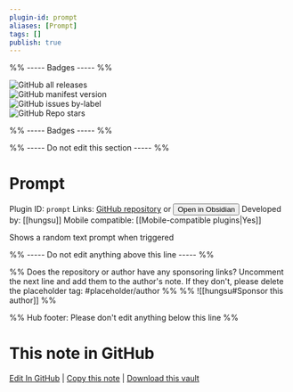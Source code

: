 ```yaml
---
plugin-id: prompt
aliases: [Prompt]
tags: []
publish: true
---
```


%% ----- Badges ----- %%

![GitHub all releases](https://img.shields.io/github/downloads/hungsu/obsidian-prompt/total?color=573E7A&logo=github&style=for-the-badge)  
![GitHub manifest version](https://img.shields.io/github/manifest-json/v/hungsu/obsidian-prompt?color=573E7A&logo=github&style=for-the-badge)  
![GitHub issues by-label](https://img.shields.io/github/issues/hungsu/obsidian-prompt/help%20wanted?color=573E7A&logo=github&style=for-the-badge)  
![GitHub Repo stars](https://img.shields.io/github/stars/hungsu/obsidian-prompt?color=573E7A&logo=github&style=for-the-badge)

%% ----- Badges ----- %%

%% ----- Do not edit this section ----- %%

# Prompt

Plugin ID: `prompt`
Links: [GitHub repository](https://github.com/hungsu/obsidian-prompt) or [<button id=HH>Open in Obsidian</button>](obsidian://show-plugin?id=prompt)
Developed by: [[hungsu]]
Mobile compatible: [[Mobile-compatible plugins|Yes]]

Shows a random text prompt when triggered

%% ----- Do not edit anything above this line ----- %%

%% Does the repository or author have any sponsoring links? Uncomment the next line and add them to the author's note. If they don't, please delete the placeholder tag: #placeholder/author %%
%% ![[hungsu#Sponsor this author]] %%

%% Hub footer: Please don't edit anything below this line %%

# This note in GitHub

<span class="git-footer">[Edit In GitHub](https://github.dev/obsidian-community/obsidian-hub/blob/main/02%20-%20Community%20Expansions/02.05%20All%20Community%20Expansions/Plugins/prompt.md "git-hub-edit-note") | [Copy this note](https://raw.githubusercontent.com/obsidian-community/obsidian-hub/main/02%20-%20Community%20Expansions/02.05%20All%20Community%20Expansions/Plugins/prompt.md "git-hub-copy-note") | [Download this vault](https://github.com/obsidian-community/obsidian-hub/archive/refs/heads/main.zip "git-hub-download-vault") </span>
